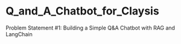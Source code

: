 # Q_and_A_Chatbot_for_Claysis
Problem Statement #1: Building a Simple Q&amp;A Chatbot with RAG and LangChain
